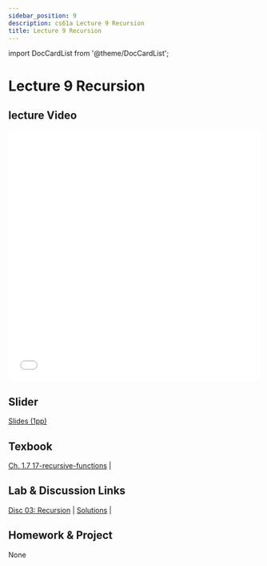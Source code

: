 ```yaml
---
sidebar_position: 9
description: cs61a Lecture 9 Recursion
title: Lecture 9 Recursion
---
```


import DocCardList from '@theme/DocCardList';


# Lecture 9 Recursion
## lecture Video

<iframe src="//player.bilibili.com/player.html?aid=277746636&bvid=BV17c411f78k&cid=1311465503&p=1&high_quality=1&danmaku=0" scrolling="no" border="0" frameborder="no" framespacing="0" allowfullscreen="true" allowfullscreen="allowfullscreen" width="100%" height="500" scrolling="no" frameborder="0" sandbox="allow-top-navigation allow-same-origin allow-forms allow-scripts"> </iframe>

## Slider
[Slides (1pp)](/resource/cs61a/09-Recursion_1pp.pdf)
## Texbook
[Ch. 1.7 17-recursive-functions](https://www.composingprograms.com/pages/17-recursive-functions.html) | 

## Lab & Discussion Links
[Disc 03: Recursion](../ldis/disc03.md) | [Solutions](../ldis/sol-disc03.md) | 

## Homework & Project
None


<DocCardList />

